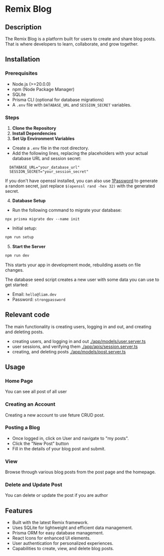 # Remix Blog

## Description

The Remix Blog is a platform built for users to create and share blog posts. That is where developers to learn, collaborate, and grow together.

## Installation

### Prerequisites

- Node.js (>=20.0.0)
- npm (Node Package Manager)
- SQLite
- Prisma CLI (optional for database migrations)
- A `.env` file with `DATABASE_URL` and `SESSION_SECRET` variables.

### Steps

1. **Clone the Repository**
2. **Install Dependencies**
3. **Set Up Environment Variables**

- Create a `.env` file in the root directory.
- Add the following lines, replacing the placeholders with your actual database URL and session secret:

```
  DATABASE_URL="your_database_url"
  SESSION_SECRET="your_session_secret"
```

If you don't have openssl installed, you can also use [1Password](https://1password.com/password-generator) to generate a random secret, just replace `$(openssl rand -hex 32)` with the generated secret.

4. **Database Setup**

- Run the following command to migrate your database:

```
npx prisma migrate dev --name init
```
  
- Initial setup:

```sh
npm run setup
```

5. **Start the Server**

```sh
npm run dev
```

This starts your app in development mode, rebuilding assets on file changes.

The database seed script creates a new user with some data you can use to get started:

- Email: `hello@liam.dev`
- Password: `strongpassword`

## Relevant code

The main functionality is creating users, logging in and out, and creating and deleting posts.

- creating users, and logging in and out [./app/models/user.server.ts](./app/models/user.server.ts)
- user sessions, and verifying them [./app/apis/session.server.ts](./app/session.server.ts)
- creating, and deleting posts [./app/models/post.server.ts](./app/models/post.server.ts)

## Usage

### Home Page

You can see all post of all user

### Creating an Account

Creating a new account to use feture CRUD post.

### Posting a Blog

- Once logged in, click on User and navigate to "my posts".
- Click the "New Post" button
- Fill in the details of your blog post and submit.

### View

Browse through various blog posts from the post page and the homepage.

### Delete and Update Post

You can delete or update the post if you are author

## Features

- Built with the latest Remix framework.
- Uses SQLite for lightweight and efficient data management.
- Prisma ORM for easy database management.
- React Icons for enhanced UI elements.
- User authentication for personalized experiences.
- Capabilities to create, view, and delete blog posts.
